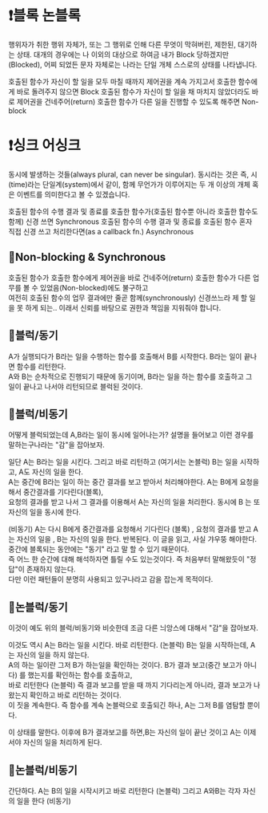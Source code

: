 # ❗블록 논블록
행위자가 취한 행위 자체가, 또는 그 행위로 인해 다른 무엇이 막혀버린, 제한된, 대기하는 상태.
대개의 경우에는 나 이외의 대상으로 하여금 내가 Block 당하겠지만(Blocked), 어찌 되었든 문자 자체로는 나라는 단일 개체 스스로의 상태를 나타냅니다.

호출된 함수가 자신이 할 일을 모두 마칠 때까지 제어권을 계속 가지고서 호출한 함수에게 바로 돌려주지 않으면 Block
호출된 함수가 자신이 할 일을 채 마치지 않았더라도 바로 제어권을 건네주어(return) 호출한 함수가 다른 일을 진행할 수 있도록 해주면 Non-block



# ❗싱크 어싱크
동시에 발생하는 것들(always plural, can never be singular).
동시라는 것은 즉, 시(time)라는 단일계(system)에서 같이, 함께 무언가가 이루어지는 두 개 이상의 개체 혹은 이벤트를 의미한다고 볼 수 있겠습니다.

호출된 함수의 수행 결과 및 종료를 호출한 함수가(호출된 함수뿐 아니라 호출한 함수도 함께) 신경 쓰면 Synchronous
호출된 함수의 수행 결과 및 종료를 호출된 함수 혼자 직접 신경 쓰고 처리한다면(as a callback fn.) Asynchronous


## 🔖Non-blocking & Synchronous
호출된 함수가 호출한 함수에게 제어권을 바로 건네주어(return) 호출한 함수가 다른 업무를 볼 수 있었음(Non-blocked)에도 불구하고  
여전히 호출된 함수의 업무 결과에만 줄곧 함께(synchronously) 신경쓰느라 제 할 일을 못 하게 되는.. 이래서 신뢰를 바탕으로 권한과 책임을 지워줘야 합니다.


## 🔖블럭/동기 
A가 실행되다가 B라는 일을 수행하는 함수를 호출해서 B를 시작한다. B라는 일이 끝나면 함수를 리턴한다.  
A와 B는 순차적으로 진행되기 때문에 동기이며,  B라는 일을 하는 함수를 호출하고 그 일이 끝나고 나서야 리턴되므로 블럭된 것이다.



## 🔖블럭/비동기 
어떻게 블럭되었는데 A,B라는 일이 동시에 일어나는가? 설명을 들어보고 이런 경우를 말하는구나라는 "감"을 잡아보자.

일단 A는 B라는 일을 시킨다. 그리고 바로 리턴하고 (여기서는 논블럭)  B는 일을 시작하고, A도 자신의 일을 한다.  
A는 중간에 B라는 일이 하는 중간 결과를 보고 받아서 처리해야한다. A는 B에게 요청을 해서 중간결과를 기다린다(블록),  
요청의 결과를 받고 나서 그 결과를 이용해서 A는 자신의 일을 처리한다. 동시에 B 는 또 자신의 일을 동시에 한다. 

(비동기) A는 다시 B에게 중간결과를 요청해서 기다린다 (블록) , 요청의 결과를 받고 A는 자신의 일을 , B는 자신의 일을 한다. 반복된다.
이 글을 읽고, 사실 갸우뚱 해야한다. 중간에 블록되는 동안에는 "동기" 라고 말 할 수 있기 때문이다.  
즉 어느 한 순간에 대해 해석하자면 틀릴 수도 있는것이다. 즉 처음부터 말해왔듯이 "정답"이 존재하지 않는다.  
다만 이런 패턴들이 분명히 사용되고 있구나라고 감을 잡는게 목적이다.



## 🔖논블럭/동기 
이것이 예도 위의 블럭/비동기와 비슷한데 조금 다른 늬앙스에 대해서 "감"을 잡아보자.

이것도 역시 A는 B라는 일을 시킨다. 바로 리턴한다. (논블럭)  B는 일을 시작하는데, A는 자신의 일을 하지 않는다.   
A의 하는 일이란 그저 B가 하는일을 확인하는 것이다. B가 결과 보고(중간 보고가 아니다) 를 했는지를 확인하는 함수를 호출하고,  
바로 리턴한다 (논블럭) 즉 결과 보고를 받을 때 까지 기다리는게 아니라, 결과 보고가 나왔는지 확인하고 바로 리턴하는 것이다.   
이 짓을 계속한다. 즉 함수를 계속 논블럭으로 호출되긴 하나, A는 그저 B를 염탐할 뿐이다.  

이 상태를 말한다. 
이후에 B가 결과보고를 하면,B는 자신의 일이 끝난 것이고 A는 이제서야 자신의 일을 처리하게 된다.

## 🔖논블럭/비동기 
간단하다. A는 B의 일을 시작시키고 바로 리턴한다 (논블럭) 그리고 A와B는 각자 자신의 일을 한다 (비동기) 


